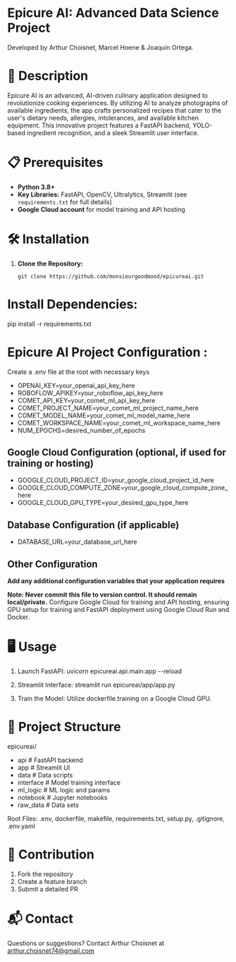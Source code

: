 # Epicure AI: Advanced Data Science Project

Developed by Arthur Choisnet, Marcel Hoene & Joaquín Ortega.

# 🚀 Description
Epicure AI is an advanced, AI-driven culinary application designed to revolutionize cooking experiences. By utilizing AI to analyze photographs of available ingredients, the app crafts personalized recipes that cater to the user's dietary needs, allergies, intolerances, and available kitchen equipment. This innovative project features a FastAPI backend, YOLO-based ingredient recognition, and a sleek Streamlit user interface.

# 📋 Prerequisites
- **Python 3.8+**
- **Key Libraries:** FastAPI, OpenCV, Ultralytics, Streamlit (see `requirements.txt` for full details)
- **Google Cloud account** for model training and API hosting

# 🛠 Installation
1. **Clone the Repository:**
   ```shell
   git clone https://github.com/monsieurgoodmood/epicureai.git

# Install Dependencies:
pip install -r requirements.txt

# Epicure AI Project Configuration :
Create a .env file at the root with necessary keys

- OPENAI_KEY=your_openai_api_key_here
- ROBOFLOW_APIKEY=your_roboflow_api_key_here
- COMET_API_KEY=your_comet_ml_api_key_here
- COMET_PROJECT_NAME=your_comet_ml_project_name_here
- COMET_MODEL_NAME=your_comet_ml_model_name_here
- COMET_WORKSPACE_NAME=your_comet_ml_workspace_name_here
- NUM_EPOCHS=desired_number_of_epochs

## Google Cloud Configuration (optional, if used for training or hosting)
- GOOGLE_CLOUD_PROJECT_ID=your_google_cloud_project_id_here
- GOOGLE_CLOUD_COMPUTE_ZONE=your_google_cloud_compute_zone_here
- GOOGLE_CLOUD_GPU_TYPE=your_desired_gpu_type_here

## Database Configuration (if applicable)
- DATABASE_URL=your_database_url_here

## Other Configuration
**Add any additional configuration variables that your application requires** 

**Note: Never commit this file to version control. It should remain local/private.**
Configure Google Cloud for training and API hosting, ensuring GPU setup for training and FastAPI deployment using Google Cloud Run and Docker.

# 🖥 Usage
1. Launch FastAPI:
uvicorn epicureai.api.main:app --reload

2. Streamlit Interface:
streamlit run epicureai/app/app.py

3. Train the Model:
Utilize dockerfile.training on a Google Cloud GPU.

# 📁 Project Structure
epicureai/
- api                 # FastAPI backend
- app                 # Streamlit UI
- data                # Data scripts
- interface           # Model training interface
- ml_logic            # ML logic and params
- notebook            # Jupyter notebooks
- raw_data            # Data sets

Root Files: .env, dockerfile, makefile, requirements.txt, setup.py, .gitignore, .env.yaml

# 🤝 Contribution
1. Fork the repository
2. Create a feature branch
3. Submit a detailed PR

# 📬 Contact
Questions or suggestions? Contact Arthur Choisnet at arthur.choisnet74@gmail.com

